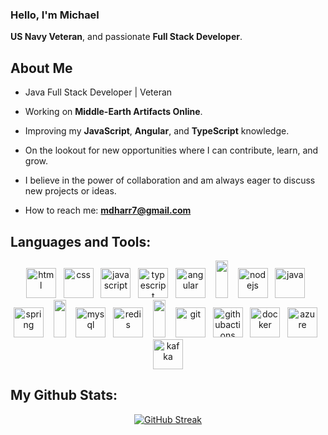 ### Hello, I'm Michael
**US Navy Veteran**, and passionate **Full Stack Developer**.

## About Me

- Java Full Stack Developer | Veteran

- Working on **Middle-Earth Artifacts Online**.

- Improving my **JavaScript**, **Angular**, and **TypeScript** knowledge.

- On the lookout for new opportunities where I can contribute, learn, and grow.

- I believe in the power of collaboration and am always eager to discuss new projects or ideas.

- How to reach me: **mdharr7@gmail.com**

## Languages and Tools:
<div align="center">
  <p>
    <!-- Frontend Technologies -->
    <img src="https://cdn.jsdelivr.net/gh/devicons/devicon/icons/html5/html5-original.svg" alt="html" width="48" height="48" /> &nbsp;
    <img src="https://cdn.jsdelivr.net/gh/devicons/devicon/icons/css3/css3-original.svg" alt="css" width="48" height="48" /> &nbsp;
    <img src="https://cdn.jsdelivr.net/gh/devicons/devicon/icons/javascript/javascript-original.svg" alt="javascript" width="48" height="48" /> &nbsp;
    <img src="https://cdn.jsdelivr.net/gh/devicons/devicon/icons/typescript/typescript-original.svg" alt="typescript" width="48" height="48" /> &nbsp;
    <img src="https://cdn.jsdelivr.net/gh/devicons/devicon/icons/angularjs/angularjs-original.svg" alt="angular" width="48" height="48" /> &nbsp;&nbsp;
    <img src="https://www.svgrepo.com/show/36996/vertical-line.svg" height="60" width="20" /> &nbsp;&nbsp;
    <!-- Backend Technologies -->
    <img src="https://cdn.jsdelivr.net/gh/devicons/devicon/icons/nodejs/nodejs-original.svg" alt="nodejs" width="48" height="48" /> &nbsp;
    <img src="https://cdn.jsdelivr.net/gh/devicons/devicon/icons/java/java-original.svg" alt="java" width="48" height="48" /> &nbsp;
    <img src="https://cdn.jsdelivr.net/gh/devicons/devicon/icons/spring/spring-original.svg" alt="spring" width="48" height="48" /> &nbsp;&nbsp;
    <img src="https://www.svgrepo.com/show/36996/vertical-line.svg" height="60" width="20" /> &nbsp;&nbsp;
    <!-- Database Technologies -->
    <img src="https://cdn.jsdelivr.net/gh/devicons/devicon/icons/mysql/mysql-original.svg" alt="mysql" width="48" height="48" /> &nbsp;
    <img src="https://cdn.jsdelivr.net/gh/devicons/devicon/icons/redis/redis-original.svg" alt="redis" width="48" height="48" /> &nbsp;&nbsp;
    <img src="https://www.svgrepo.com/show/36996/vertical-line.svg" height="60" width="20" /> &nbsp;&nbsp;
    <!-- DevOps & Cloud -->
    <img src="https://cdn.jsdelivr.net/gh/devicons/devicon/icons/git/git-original.svg" alt="git" width="48" height="48" /> &nbsp;
    <img src="https://cdn.jsdelivr.net/gh/devicons/devicon/icons/githubactions/githubactions-original.svg" alt="githubactions" width="48" height="48" /> &nbsp;
    <img src="https://cdn.jsdelivr.net/gh/devicons/devicon/icons/docker/docker-original.svg" alt="docker" width="48" height="48" /> &nbsp;
    <img src="https://cdn.jsdelivr.net/gh/devicons/devicon/icons/azure/azure-original.svg" alt="azure" width="48" height="48" /> &nbsp;
    <img src="https://cdn.jsdelivr.net/gh/devicons/devicon/icons/apachekafka/apachekafka-original.svg" alt="kafka" width="48" height="48" />
  </p>
</div>
   
## My Github Stats:
<div align="center">
   <a href="https://git.io/streak-stats"><img src="https://github-readme-streak-stats.herokuapp.com?user=mdharr&theme=github-dark-dimmed" alt="GitHub Streak" /></a>
</div>
